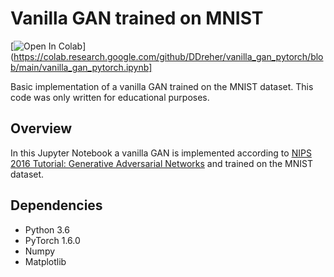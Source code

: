 # Vanilla GAN trained on MNIST

[![Open In Colab](https://colab.research.google.com/assets/colab-badge.svg)](https://colab.research.google.com/github/DDreher/vanilla_gan_pytorch/blob/main/vanilla_gan_pytorch.ipynb]

Basic implementation of a vanilla GAN trained on the MNIST dataset. This code was only written for educational purposes.

## Overview

In this Jupyter Notebook a vanilla GAN is implemented according to [NIPS 2016 Tutorial: Generative Adversarial Networks](https://arxiv.org/pdf/1701.00160.pdf) and trained on the MNIST dataset.

## Dependencies

* Python 3.6
* PyTorch 1.6.0
* Numpy
* Matplotlib

